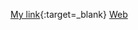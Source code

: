 [My link](https://tomaszkorczyk.github.io/portfolio){:target=_blank}
[Web][1]

[1]:https://tomaszkorczyk.github.io/portfolio/?target=_blank
